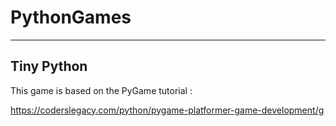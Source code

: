 ﻿# PythonGames
---
<h2>Tiny Python</h2>
This game is based on the PyGame tutorial :

https://coderslegacy.com/python/pygame-platformer-game-development/g
